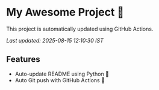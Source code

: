 # My Awesome Project 🚀

This project is automatically updated using GitHub Actions.

_Last updated: 2025-08-15 12:10:30 IST_

## Features
- Auto-update README using Python 🐍
- Auto Git push with GitHub Actions 🤖
